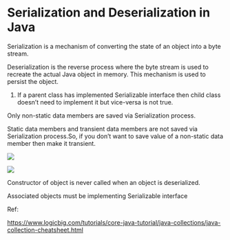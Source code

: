 # Serialization and Deserialization in Java

Serialization is a mechanism of converting the state of an object into a byte stream. 

Deserialization is the reverse process where the byte stream is used to recreate the actual Java object in memory. This mechanism is used to persist the object.


1. If a parent class has implemented Serializable interface then child class doesn’t need to implement it but vice-versa is not true.

Only non-static data members are saved via Serialization process.

 Static data members and transient data members are not saved via Serialization process.So, if you don’t want to save value of a non-static data member then make it transient.
 
 ![](https://www.geeksforgeeks.org/wp-content/uploads/gq/2016/01/serialize-deserialize-java.png)

 ![](https://contribute.geeksforgeeks.org/wp-content/uploads/serialization-5.jpg)
 
 Constructor of object is never called when an object is deserialized.
 
 Associated objects must be implementing Serializable interface
 
Ref:

https://www.logicbig.com/tutorials/core-java-tutorial/java-collections/java-collection-cheatsheet.html
 